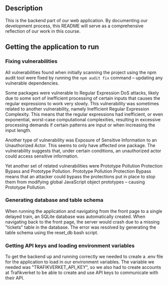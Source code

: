 ## Description
This is the backend part of our web application. By documenting our development process, this README will serve as a comprehensive reflection of our work in this course.

## Getting the application to run
### Fixing vulnerabilities
All vulnerabilities found when initially scanning the project using the npm audit tool were fixed by running the `npm audit fix` command – updating any vulnerable dependencies.

Some packages were vulnerable to Regular Expression DoS attacks, likely due to some sort of inefficient processing of certain inputs that causes the regular expressions to work very slowly. This vulnerability was sometimes related to another vulnerability, namely Inefficient Regular Expression Complexity. This means that the regular expressions had inefficient, or even exponential, worst-case computational complexities, resulting in excessive processing demands if certain patterns are input or when increasing the input length.

Another type of vulnerability was Exposure of Sensitive Information to an Unauthorized Actor. This seems to only have affected one package. The vulnerability suggests that, under certain conditions, an unauthorized actor could access sensitive information.

Yet another set of related vulnerabilities were Prototype Pollution Protection Bypass and Prototype Pollution. Prototype Pollution Protection Bypass means that an attacker could bypass the protections put in place to stop them from modifying global JavaScript object prototypes – causing Prototype Pollution.

### Generating database and table schema
When running the application and navigating from the front page to a single delayed train, an SQLite database was automatically created. When navigating back to the front page, the server would crash due to a missing "tickets" table in the database. The error was resolved by generating the table schema using the reset_db bash script.

### Getting API keys and loading environment variables
To get the backend up and running correctly we needed to create a .env file for the application to load in our environment variables. The variable we needed was "TRAFIKVERKET_API_KEY", so we also had to create accounts at Trafikverket to be able to create and use API keys to communicate with their API.
